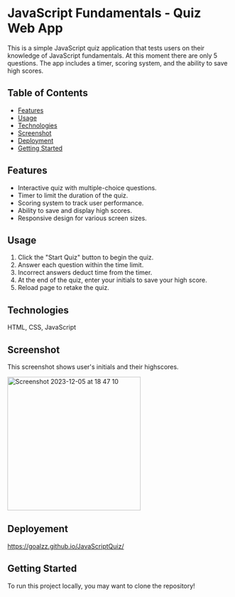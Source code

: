 # JavaScript Fundamentals - Quiz Web App

This is a simple JavaScript quiz application that tests users on their knowledge of JavaScript fundamentals. At this moment there are only 5 questions. The app includes a timer, scoring system, and the ability to save high scores.

## Table of Contents

- [Features](#features)
- [Usage](#usage)
- [Technologies](#technologies)
- [Screenshot](#screenshot)
- [Deployment](#deployment)
- [Getting Started](#getting-started)

## Features

- Interactive quiz with multiple-choice questions.
- Timer to limit the duration of the quiz.
- Scoring system to track user performance.
- Ability to save and display high scores.
- Responsive design for various screen sizes.

## Usage

1. Click the "Start Quiz" button to begin the quiz.
2. Answer each question within the time limit.
3. Incorrect answers deduct time from the timer.
4. At the end of the quiz, enter your initials to save your high score.
5. Reload page to retake the quiz.

## Technologies 

HTML, CSS, JavaScript

## Screenshot

This screenshot shows user's initials and their highscores.

<img width="300" alt="Screenshot 2023-12-05 at 18 47 10" src="https://github.com/goalzz/JavaScriptQuiz/assets/124784722/71db4001-fae7-4bc1-9b98-aef75e169be0">

## Deployement 

https://goalzz.github.io/JavaScriptQuiz/

## Getting Started

To run this project locally, you may want to clone the repository!


